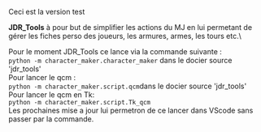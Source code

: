 Ceci est la version test

__JDR_Tools__ à pour but de simplifier les actions du MJ en lui permetant de gérer les fiches perso des joueurs, les armures, armes, les tours etc.\

Pour le moment JDR_Tools ce lance via la commande suivante :\
`python -m character_maker.character_maker`  dans le docier source 'jdr_tools'\
Pour lancer le qcm :\
`python -m character_maker.script.qcm`dans le docier source 'jdr_tools'\
Pour lancer le qcm en Tk:\
`python -m character_maker.script.Tk_qcm `\
Les prochaines mise a jour lui permetron de ce lancer dans VScode sans passer par la commande.
